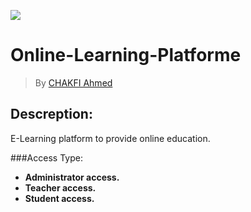 ![](https://www.cdefi.com/wp-content/uploads/2018/09/e-learning.jpg)
# Online-Learning-Platforme

> By [CHAKFI Ahmed](https://www.linkedin.com/in/chakfi-ahmed/)

 ## Descreption:

E-Learning platform to provide online education.


###Access Type:

- **Administrator access.**
- **Teacher access.**
- **Student access.**
